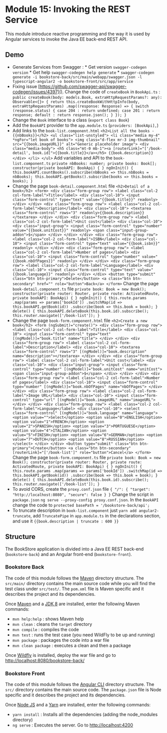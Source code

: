 # Module 15: Invoking the REST Service

This module introduce reactive programming and the way it is used by Angular services to invoke the Java EE back-end REST API.


## Demo 

* Generate Services from Swagger : * Get version `swagger-codegen version` * Get help `swagger-codegen help generate` * `swagger-codegen generate -i bookstore-back/src/main/webapp/swagger.json -l typescript-angular2 -o bookstore-front/src/app/service`
* Fixing issue [https://github.com/swagger-api/swagger-codegen/issues/4397](). Change the code of `createBook` in `BookApi.ts` : ``` public createBook(body: models.Book, extraHttpRequestParams?: any): Observable<{}> { return this.createBookWithHttpInfo(body, extraHttpRequestParams) .map((response: Response) => { switch (response.status) { case 204 : return undefined; case 201 : return response; default : return response.json(); } }); } ```
* Change the `Book` interface to a class (`export class Book`)
* Add the `BookAPI` provider to the `app.module.ts` (`providers: [BookApi],`)
* Add links to the `book-list.component.html` ``` <h2>List all the books - {{nbBooks}}</h2> <ul class="list-unstyled"> <li class="media my-4" *ngFor="let book of books"> <img class="d-flex mr-3 img-thumbnail" src="{{book.imageURL}}" alt="Generic placeholder image"> <div class="media-body"> <h5 class="mt-0 mb-1"><a [routerLink]="['/book-detail', book.id]">{{book.title}}</a></h5> {{book.description}} </div> </li> </ul> ``` Add variables and API to the `book-list.component.ts` ``` private nbBooks: number; private books: Book[]; constructor(private bookAPI: BookApi) { } ngOnInit() { this.bookAPI.countBooks().subscribe(nbBooks => this.nbBooks = nbBooks); this.bookAPI.getBooks().subscribe(books => this.books = books); } ```
* Change the page `book-detail.component.html` file ``` <h2>Detail of a book</h2> <form> <div class="form-group row"> <label class="col-2 col-form-label">Title</label> <div class="col-10"> <input class="form-control" type="text" value="{{book.title}}" readonly> </div> </div> <div class="form-group row"> <label class="col-2 col-form-label">Description</label> <div class="col-10"> <textarea class="form-control" rows="3" readonly>{{book.description}}</textarea> </div> </div> <div class="form-group row"> <label class="col-2 col-form-label">Unit cost</label> <div class="col-10"> <div class="input-group"> <input class="form-control" type="number" value="{{book.unitCost}}" readonly> <span class="input-group-addon">$</span> </div> </div> </div> <div class="form-group row"> <label class="col-2 col-form-label">ISBN</label> <div class="col-10"> <input class="form-control" type="text" value="{{book.isbn}}" readonly> </div> </div> <div class="form-group row"> <label class="col-2 col-form-label">Number of pages</label> <div class="col-10"> <input class="form-control" type="number" value="{{book.nbOfPages}}" readonly> </div> </div> <div class="form-group row"> <label class="col-2 col-form-label">Language</label> <div class="col-10"> <input class="form-control" type="text" value="{{book.language}}" readonly> </div> </div> <button type="submit" class="btn btn-primary">Delete</button> <a class="btn btn-secondary" href="" role="button">Back</a> </form> ``` Change the page `book-detail.component.ts` file ``` private book: Book = new Book(); constructor(private router: Router, private route: ActivatedRoute, private bookAPI: BookApi) { } ngOnInit() { this.route.params .map(params => params['bookId']) .switchMap(id => this.bookAPI.getBook(id)) .subscribe(book => this.book = book); } delete() { this.bookAPI.deleteBook(this.book.id).subscribe(); this.router.navigate(['/book-list']); } ```
* Change the page `book-form.component.html` file ``` <h2>Create a new book</h2> <form (ngSubmit)="create()"> <div class="form-group row"> <label class="col-2 col-form-label">Title</label> <div class="col-10"> <input class="form-control" type="text" [(ngModel)]="book.title" name="title"> </div> </div> <div class="form-group row"> <label class="col-2 col-form-label">Description</label> <div class="col-10"> <textarea class="form-control" rows="3" [(ngModel)]="book.description" name="description"></textarea> </div> </div> <div class="form-group row"> <label class="col-2 col-form-label">Unit cost</label> <div class="col-10"> <div class="input-group"> <input class="form-control" type="number" [(ngModel)]="book.unitCost" name="unitCost"> <span class="input-group-addon">$</span> </div> </div> </div> <div class="form-group row"> <label class="col-2 col-form-label">Number of pages</label> <div class="col-10"> <input class="form-control" type="number" [(ngModel)]="book.nbOfPages" name="nbOfPages"> </div> </div> <div class="form-group row"> <label class="col-2 col-form-label">Image URL</label> <div class="col-10"> <input class="form-control" type="url" [(ngModel)]="book.imageURL" name="imageURL"> </div> </div> <div class="form-group row"> <label class="col-2 col-form-label">Language</label> <div class="col-10"> <select class="form-control" [(ngModel)]="book.language" name="language"> <option value="">Select</option> <option value="0">ENGLISH</option> <option value="1">FRENCH</option> <option value="2">SPANISH</option> <option value="3">PORTUGUESE</option> <option value="4">ITALIAN</option> <option value="5">FINISH</option> <option value="6">GERMAN</option> <option value="7">DUTCH</option> <option value="8">RUSSIAN</option> </select> </div> </div> <button type="submit" class="btn btn-primary">Create</button> <a class="btn btn-secondary" [routerLink]="['/book-list']" role="button">Cancel</a> </form> ``` Change the page `book-form.component.ts` file ``` private book: Book = new Book(); constructor(private router: Router, private route: ActivatedRoute, private bookAPI: BookApi) { } ngOnInit() { this.route.params .map(params => params['bookId']) .switchMap(id => this.bookAPI.getBook(id)) .subscribe(book => this.book = book); } delete() { this.bookAPI.deleteBook(this.book.id).subscribe(); this.router.navigate(['/book-list']); } ```
* To avoid CORS, create the `proxy.conf.json` file ``` { "/": { "target": "http://localhost:8080", "secure": false } } ``` Change the script in `package.json` `ng serve --proxy-config proxy.conf.json`. In the `BookAPI` change the code to `protected basePath = '/bookstore-back/api';`
* To truncate description in `book-list.component` just `yarn add angular2-truncate`, add `TruncatePipe` in `app.module.ts` in the declarations section, and use it `{{book.description | truncate : 600 }}`


## Structure 

The BookStore application is divided into a Java EE REST back-end (`bookstore-back`) and an Angular front-end (`bookstore-front`).


### Bookstore Back 

The code of this module follows the [Maven](http://maven.apache.org/) directory structure. The `src/main/` directory contains the main source code while you will find the test class under `src/test/`. The `pom.xml` file is Maven specific and it describes the project and its dependencies.

Once [Maven](http://maven.apache.org/) and a [JDK 8](http://www.oracle.com/technetwork/java/javase/downloads/index.html) are installed, enter the following Maven commands:

* `mvn help:help`       : shows Maven help
* `mvn clean`           : cleans the `target` directory
* `mvn compile`         : compiles the code
* `mvn test`            : runs the test case (you need WildFly to be up and running)
* `mvn package`         : packages the code into a war file
* `mvn clean package`   : executes a clean and then a package

Once [Wildfly](http://wildfly.org/) is installed, deploy the war file and go to [http://localhost:8080/bookstore-back/]()


### Bookstore Front 

The code of this module follows the [Angular CLI](https://github.com/angular/angular-cli) directory structure. The `src/` directory contains the main source code. The `package.json` file is Node specific and it describes the project and its dependencies.

Once [Node JS](https://nodejs.org/en/) and a [Yarn](yarnpkg.com) are installed, enter the following commands:

* `yarn install`        : Installs all the dependencies (adding the node_modules directory)
* `ng serve`            : Executes the server. Go to [http://localhost:4200]()

